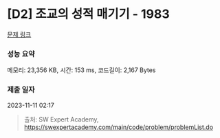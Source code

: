 # [D2] 조교의 성적 매기기 - 1983 

[문제 링크](https://swexpertacademy.com/main/code/problem/problemDetail.do?contestProbId=AV5PwGK6AcIDFAUq) 

### 성능 요약

메모리: 23,356 KB, 시간: 153 ms, 코드길이: 2,167 Bytes

### 제출 일자

2023-11-11 02:17



> 출처: SW Expert Academy, https://swexpertacademy.com/main/code/problem/problemList.do